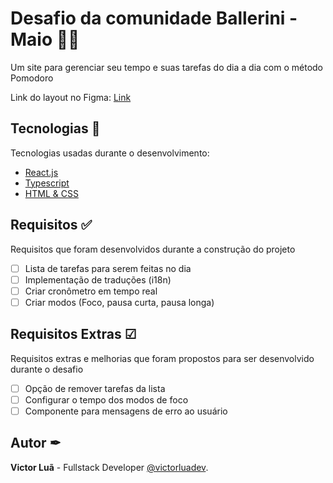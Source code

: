 # Desafio da comunidade Ballerini - Maio 👨‍💻
Um site para gerenciar seu tempo e suas tarefas do dia a dia com o método Pomodoro

Link do layout no Figma: [Link](https://www.figma.com/community/file/1236120820811357022)

## Tecnologias 🚀
Tecnologias usadas durante o desenvolvimento:
- [React.js](https://react.dev/)
- [Typescript](https://www.typescriptlang.org/)
- [HTML & CSS](https://developer.mozilla.org/pt-BR/docs/Web/HTML)

## Requisitos ✅
Requisitos que foram desenvolvidos durante a construção do projeto

- [ ] Lista de tarefas para serem feitas no dia
- [ ] Implementação de traduções (i18n)
- [ ] Criar cronômetro em tempo real
- [ ] Criar modos (Foco, pausa curta, pausa longa)

## Requisitos Extras ☑
Requisitos extras e melhorias que foram propostos para ser desenvolvido durante o desafio

- [ ] Opção de remover tarefas da lista
- [ ] Configurar o tempo dos modos de foco
- [ ] Componente para mensagens de erro ao usuário

## Autor ✒

**Victor Luã** - Fullstack Developer [@victorluadev](https://www.linkedin.com/in/victor-lua/).